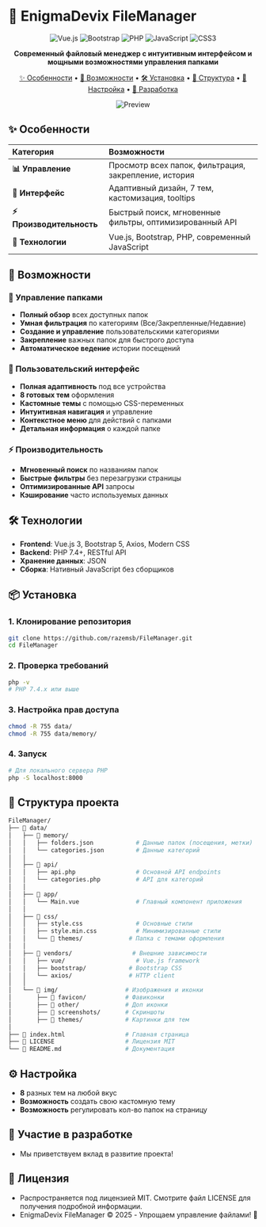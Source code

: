 # 📁 EnigmaDevix FileManager

<div align="center">

![Vue.js](https://img.shields.io/badge/Vue.js-4FC08D?style=for-the-badge&logo=vuedotjs&logoColor=white)
![Bootstrap](https://img.shields.io/badge/Bootstrap-7952B3?style=for-the-badge&logo=bootstrap&logoColor=white)
![PHP](https://img.shields.io/badge/PHP-777BB4?style=for-the-badge&logo=php&logoColor=white)
![JavaScript](https://img.shields.io/badge/JavaScript-F7DF1E?style=for-the-badge&logo=javascript&logoColor=black)
![CSS3](https://img.shields.io/badge/CSS3-1572B6?style=for-the-badge&logo=css3&logoColor=white)

**Современный файловый менеджер с интуитивным интерфейсом и мощными возможностями управления папками**

[✨ Особенности](#-особенности) • 
[🚀 Возможности](#-возможности) • 
[🛠 Установка](#-установка) • 
[📁 Структура](#-структура-проекта) • 
[🔧 Настройка](#-настройка) • 
[🤝 Разработка](#-участие-в-разработке)

![Preview](./data/img/favicon/favicon.ico)

</div>

## ✨ Особенности

| Категория | Возможности |
|:----------|:------------|
| **📊 Управление** | Просмотр всех папок, фильтрация, закрепление, история |
| **🎨 Интерфейс** | Адаптивный дизайн, 7 тем, кастомизация, tooltips |
| **⚡ Производительность** | Быстрый поиск, мгновенные фильтры, оптимизированный API |
| **🔧 Технологии** | Vue.js, Bootstrap, PHP, современный JavaScript |

## 🚀 Возможности

### 📂 Управление папками
- **Полный обзор** всех доступных папок
- **Умная фильтрация** по категориям (Все/Закрепленные/Недавние)
- **Создание и управление** пользовательскими категориями
- **Закрепление** важных папок для быстрого доступа
- **Автоматическое ведение** истории посещений

### 🎨 Пользовательский интерфейс
- **Полная адаптивность** под все устройства
- **8 готовых тем** оформления
- **Кастомные темы** с помощью CSS-переменных
- **Интуитивная навигация** и управление
- **Контекстное меню** для действий с папками
- **Детальная информация** о каждой папке

### ⚡ Производительность
- **Мгновенный поиск** по названиям папок
- **Быстрые фильтры** без перезагрузки страницы
- **Оптимизированные API** запросы
- **Кэширование** часто используемых данных

## 🛠 Технологии

- **Frontend**: Vue.js 3, Bootstrap 5, Axios, Modern CSS
- **Backend**: PHP 7.4+, RESTful API
- **Хранение данных**: JSON
- **Сборка**: Нативный JavaScript без сборщиков

## 📦 Установка

### 1. Клонирование репозитория
```bash
git clone https://github.com/razemsb/FileManager.git
cd FileManager
```

### 2. Проверка требований
```bash
php -v
# PHP 7.4.x или выше
```

### 3. Настройка прав доступа
```bash
chmod -R 755 data/
chmod -R 755 data/memory/
```

### 4. Запуск
```bash 
# Для локального сервера PHP
php -S localhost:8000
```

## 📁 Структура проекта
```bash
FileManager/
├── 📁 data/
│   ├── 📁 memory/
│   │   ├── folders.json            # Данные папок (посещения, метки)
│   │   └── categories.json         # Данные категорий
│   │
│   ├── 📁 api/
│   │   ├── api.php                 # Основной API endpoints
│   │   └── categories.php          # API для категорий
│   │
│   ├── 📁 app/
│   │   └── Main.vue                # Главный компонент приложения
│   │
│   ├── 📁 css/
│   │   ├── style.css               # Основные стили
│   │   ├── style.min.css           # Минимизированные стили
│   │   └── 📁 themes/             # Папка с темами оформления
│   │
│   ├── 📁 vendors/                 # Внешние зависимости
│   │   ├── vue/                    # Vue.js framework
│   │   ├── bootstrap/            # Bootstrap CSS
│   │   └── axios/                # HTTP client
│   │
│   └── 📁 img/                   # Изображения и иконки
│       ├── 📁 favicon/           # Фавиконки             
│       ├── 📁 other/             # Доп иконки
│       ├── 📁 screenshots/       # Скриншоты
│       ├── 📁 themes/            # Картинки для тем         
│
├── 📄 index.html                 # Главная страница
├── 📄 LICENSE                    # Лицензия MIT
└── 📄 README.md                  # Документация
```

## ⚙️ Настройка
- **8** разных тем на любой вкус
- **Возможность** создать свою кастомную тему
- **Возможность** регулировать кол-во папок на страницу
  
## 🤝 Участие в разработке
- Мы приветствуем вклад в развитие проекта!

## 📜 Лицензия
- Распространяется под лицензией MIT. Смотрите файл LICENSE для получения подробной информации.
- EnigmaDevix FileManager © 2025 - Упрощаем управление файлами! 🚀